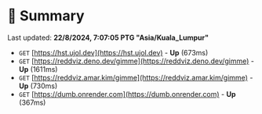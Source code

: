 # 📖 Summary
Last updated: **22/8/2024, 7:07:05 PTG "Asia/Kuala_Lumpur"**

- `GET` [https://hst.ujol.dev](https://hst.ujol.dev) - **Up** (673ms)
- `GET` [https://reddviz.deno.dev/gimme](https://reddviz.deno.dev/gimme) - **Up** (1611ms)
- `GET` [https://reddviz.amar.kim/gimme](https://reddviz.amar.kim/gimme) - **Up** (730ms)
- `GET` [https://dumb.onrender.com](https://dumb.onrender.com) - **Up** (367ms)
